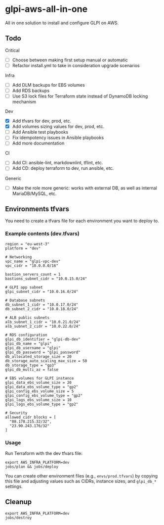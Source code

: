 # glpi-aws-all-in-one

All in one solution to install and configure GLPI on AWS.

## Todo

Critical

- [ ] Choose between making first setup manual or automatic
- [ ] Refactor install.yml to take in consideration upgrade scenarios

Infra

- [ ] Add DLM backups for EBS volumes
- [ ] Add RDS backups
- [ ] Use S3 lock files for Terraform state instead of DynamoDB locking mechanism

Dev

- [x] Add tfvars for dev, prod, etc.
- [x] Add volumes sizing values for dev, prod, etc.
- [ ] Add Ansible test playbooks
- [ ] Fix idempotency issues in Ansible playbooks
- [ ] Add more documentation

CI

- [ ] Add CI: ansible-lint, markdownlint, tflint, etc.
- [ ] Add CD: deploy terraform to dev, run ansible, etc.

Generic

- [ ] Make the role more generic: works with external DB, as well as internal MariaDB/MySQL, etc.

## Environments tfvars

You need to create a tfvars file for each environment you want to deploy to.

### Example contents (dev.tfvars)

```
region = "eu-west-3"
platform = "dev"

# Networking
vpc_name = "glpi-vpc-dev"
vpc_cidr = "10.0.0.0/16"

bastion_servers_count = 1
bastions_subnet_cidr = "10.0.15.0/24"

# GLPI app subnet
glpi_subnet_cidr = "10.0.16.0/24"

# Database subnets
db_subnet_1_cidr = "10.0.17.0/24"
db_subnet_2_cidr = "10.0.18.0/24"

# ALB public subnets
alb_subnet_1_cidr = "10.0.21.0/24"
alb_subnet_2_cidr = "10.0.22.0/24"

# RDS configuration
glpi_db_identifier = "glpi-db-dev"
glpi_db_name = "glpi"
glpi_db_username = "glpi"
glpi_db_password = "glpi_password"
db_allocated_storage_size = 20
db_storage_auto_scaling_max_size = 50
db_storage_type = "gp3"
glpi_db_multi_az = false

# EBS volumes for GLPI instance
glpi_data_ebs_volume_size = 20
glpi_data_ebs_volume_type = "gp2"
glpi_config_ebs_volume_size = 5
glpi_config_ebs_volume_type = "gp2"
glpi_logs_ebs_volume_size = 10
glpi_logs_ebs_volume_type = "gp2"

# Security
allowed_cidr_blocks = [
  "88.178.215.32/32",
  "23.90.243.176/32"
]
```

### Usage

Run Terraform with the dev tfvars file:

```
export AWS_INFRA_PLATFORM=dev
jobs/plan && jobs/deploy
```

You can create other environment files (e.g., `envs/prod.tfvars`) by copying this file and adjusting values such as CIDRs, instance sizes, and `glpi_db_*` settings.

## Cleanup

```
export AWS_INFRA_PLATFORM=dev
jobs/destroy
```
